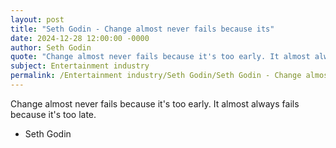 ```yaml
---
layout: post
title: "Seth Godin - Change almost never fails because its"
date: 2024-12-28 12:00:00 -0000
author: Seth Godin
quote: "Change almost never fails because it's too early. It almost always fails because it's too late."
subject: Entertainment industry
permalink: /Entertainment industry/Seth Godin/Seth Godin - Change almost never fails because its
---
```


Change almost never fails because it's too early. It almost always fails because it's too late.

- Seth Godin
